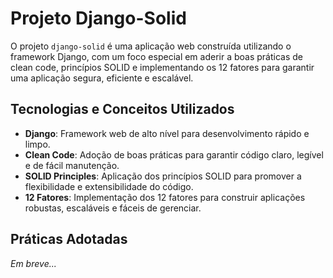 # Projeto Django-Solid

O projeto `django-solid` é uma aplicação web construída utilizando o framework Django, com um foco especial em aderir a boas práticas de clean code, princípios SOLID e implementando os 12 fatores para garantir uma aplicação segura, eficiente e escalável.


## Tecnologias e Conceitos Utilizados

- **Django**: Framework web de alto nível para desenvolvimento rápido e limpo.
- **Clean Code**: Adoção de boas práticas para garantir código claro, legível e de fácil manutenção.
- **SOLID Principles**: Aplicação dos princípios SOLID para promover a flexibilidade e extensibilidade do código.
- **12 Fatores**: Implementação dos 12 fatores para construir aplicações robustas, escaláveis e fáceis de gerenciar.

## Práticas Adotadas

*Em breve...*
